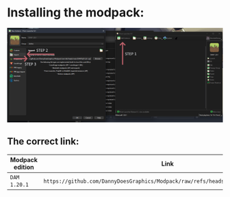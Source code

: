 # Installing the modpack:
![Steps](assets/STEPS.png)

## The correct link:
| Modpack edition | Link |
|---|---|
| `DAM 1.20.1` | `https://github.com/DannyDoesGraphics/Modpack/raw/refs/heads/main/DAM%201.20.1.zip` |
